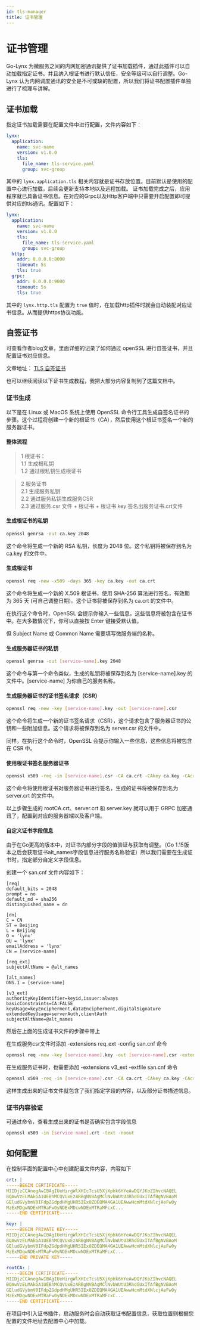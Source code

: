 ```yaml
---
id: tls-manager
title: 证书管理
---
```


# 证书管理

Go-Lynx 为微服务之间的内网加密通讯提供了证书加载插件，通过此插件可以自动加载指定证书。并且纳入根证书进行默认信任，安全等级可以自行调整。Go-Lynx 认为内网调度通讯的安全是不可或缺的配置，所以我们将证书配置插件单独进行了梳理与讲解。

## 证书加载

指定证书加载需要在配置文件中进行配置，文件内容如下：

```yaml
lynx:
  application:
    name: svc-name
    version: v1.0.0
    tls:
      file_name: tls-service.yaml
      group: svc-group
```

其中的 `lynx.application.tls` 相关内容就是证书存放位置。目前默认是使用的配置中心进行加载，后续会更新支持本地以及远程加载。
证书加载完成之后，应用程序就已具备证书信息。在对应的Grpc以及Http客户端中只需要开启配置即可提供对应的tls通讯。配置如下：

```yaml
lynx:
  application:
    name: svc-name
    version: v1.0.0
    tls:
      file_name: tls-service.yaml
      group: svc-group
  http:
    addr: 0.0.0.0:8000
    timeout: 5s
    tls: true
  grpc:
    addr: 0.0.0.0:9000
    timeout: 5s
    tls: true
```

其中的 `lynx.http.tls` 配置为 `true` 值时，在加载http插件时就会自动装配对应证书信息。从而提供https协议功能。

## 自签证书

可查看作者blog文章，里面详细的记录了如何通过 openSSL 进行自签证书，并且配置证书对应信息。

文章地址：
[TLS 自签证书](https://tanzhuo.xyz/grpcs-t-l-s/)

也可以继续阅读以下证书生成教程，我把大部分内容复制到了这篇文档中。

### 证书生成

以下是在 Linux 或 MacOS 系统上使用 OpenSSL 命令行工具生成自签名证书的步骤。这个过程将创建一个新的根证书（CA），然后使用这个根证书签名一个新的服务器证书。

#### 整体流程

> 1 根证书：  
> 1.1 生成根私钥  
> 1.2 通过根私钥生成根证书

> 2 服务证书  
> 2.1 生成服务私钥  
> 2.2 通过服务私钥生成服务CSR  
> 2.3 通过服务.csr 文件 + 根证书 + 根证书 key 签名出服务证书.crt文件

#### 生成根证书的私钥
```bash
openssl genrsa -out ca.key 2048
```
这个命令将生成一个新的 RSA 私钥，长度为 2048 位。这个私钥将被保存到名为 ca.key 的文件中。

#### 生成根证书
```bash
openssl req -new -x509 -days 365 -key ca.key -out ca.crt
```
这个命令将生成一个新的 X.509 根证书，使用 SHA-256 算法进行签名，有效期为 365 天 (可自己调整日期)。这个证书将被保存到名为 ca.crt 的文件中。

在执行这个命令时，OpenSSL 会提示你输入一些信息，这些信息将被包含在证书中。在大多数情况下，你可以直接按 Enter 键接受默认值。

但 Subject Name 或 Common Name 需要填写微服务端的名称。

#### 生成服务器证书的私钥
```bash
openssl genrsa -out [service-name].key 2048
```
这个命令与第一个命令类似，生成的私钥将被保存到名为 [service-name].key 的文件中。[service-name] 为你自己的服务名称。

#### 生成服务器证书的证书签名请求（CSR）
```bash
openssl req -new -key [service-name].key -out [service-name].csr
```
这个命令将生成一个新的证书签名请求（CSR），这个请求包含了服务器证书的公钥和一些附加信息。这个请求将被保存到名为 server.csr 的文件中。

同样，在执行这个命令时，OpenSSL 会提示你输入一些信息，这些信息将被包含在 CSR 中。

#### 使用根证书签名服务器证书
```bash
openssl x509 -req -in [service-name].csr -CA ca.crt -CAkey ca.key -CAcreateserial -out [service-name].crt -days 365
```
这个命令将使用根证书对服务器证书进行签名，生成的证书将被保存到名为 server.crt 的文件中。

以上步骤生成的 rootCA.crt、server.crt 和 server.key 就可以用于 GRPC 加密通讯了，配置到对应的服务器端以及客户端。

#### 自定义证书字段信息
由于在Go更高的版本中，对证书内部分字段的值验证与获取有调整。（Go 1.15版本之后会获取证书alt_names字段信息进行服务名称验证）所以我们需要在生成证书时，指定部分自定义字段信息。

创建一个 san.cnf 文件内容如下：
```text
[req]
default_bits = 2048
prompt = no
default_md = sha256
distinguished_name = dn

[dn]
C = CN
ST = Beijing
L = Beijing
O = 'lynx'
OU = 'lynx'
emailAddress = 'lynx'
CN = [service-name]

[req_ext]
subjectAltName = @alt_names

[alt_names]
DNS.1 = [service-name]

[v3_ext]
authorityKeyIdentifier=keyid,issuer:always
basicConstraints=CA:FALSE
keyUsage=keyEncipherment,dataEncipherment,digitalSignature
extendedKeyUsage=serverAuth,clientAuth
subjectAltName=@alt_names
```

然后在上面的生成证书文件的步骤中带上

在生成服务csr文件时添加 -extensions req_ext -config san.cnf 命令
```bash
openssl req -new -key [service-name].key -out [service-name].csr -extensions req_ext -config san.cnf
```
在生成服务证书时，也需要添加 -extensions v3_ext -extfile san.cnf 命令

```bash
openssl x509 -req -in [service-name].csr -CA ca.crt -CAkey ca.key -CAcreateserial -out [service-name].crt -days 365 -extensions v3_ext -extfile san.cnf
```
这样生成出来的证书文件就包含了我们指定字段的内容，以及部分证书描述信息。

### 证书内容验证
可通过命令，查看生成出来的证书是否确实包含字段信息

```bash
openssl x509 -in [service-name].crt -text -noout
```

## 如何配置

在控制平面的配置中心中创建配置文件内容，内容如下
```yaml
crt: |
-----BEGIN CERTIFICATE-----
MIIDjzCCAnegAwIBAgIUeHirgWlXHIcTcsU5XjXphk6HYeAwDQYJKoZIhvcNAQEL
BQAwVzELMAkGA1UEBhMCQVUxEzARBgNVBAgMClNvbWUtU3RhdGUxITAfBgNVBAoM
GEludGVybmV0IFdpZGdpdHMgUHR5IEx0ZDEQMA4GA1UEAwwHcmMtdXNlcjAeFw0y
MzExMDgwNDExMTRaFw0yNDExMDcwNDExMTRaMFcxC...
-----END CERTIFICATE-----

key: |
-----BEGIN PRIVATE KEY-----
MIIDjzCCAnegAwIBAgIUeHirgWlXHIcTcsU5XjXphk6HYeAwDQYJKoZIhvcNAQEL
BQAwVzELMAkGA1UEBhMCQVUxEzARBgNVBAgMClNvbWUtU3RhdGUxITAfBgNVBAoM
GEludGVybmV0IFdpZGdpdHMgUHR5IEx0ZDEQMA4GA1UEAwwHcmMtdXNlcjAeFw0y
MzExMDgwNDExMTRaFw0yNDExMDcwNDExMTRaMFcxC...
-----END PRIVATE KEY-----

rootCA: |
-----BEGIN CERTIFICATE-----
MIIDjzCCAnegAwIBAgIUeHirgWlXHIcTcsU5XjXphk6HYeAwDQYJKoZIhvcNAQEL
BQAwVzELMAkGA1UEBhMCQVUxEzARBgNVBAgMClNvbWUtU3RhdGUxITAfBgNVBAoM
GEludGVybmV0IFdpZGdpdHMgUHR5IEx0ZDEQMA4GA1UEAwwHcmMtdXNlcjAeFw0y
MzExMDgwNDExMTRaFw0yNDExMDcwNDExMTRaMFcxC...
-----END CERTIFICATE-----
```

在项目中引入证书插件，启动服务时会自动获取证书配置信息，获取位置则根据您配置的文件地址去配置中心中加载。